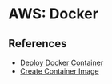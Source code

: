 # AWS: Docker

## References

- [Deploy Docker Container](https://aws.amazon.com/getting-started/hands-on/deploy-docker-containers/)
- [Create Container Image](https://docs.aws.amazon.com/AmazonECS/latest/developerguide/create-container-image.html)
